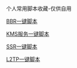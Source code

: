 # 
个人常用脚本收藏-仅供自用

<a href="/bbr.sh">BBR一键脚本</a>

<a href="/kms.sh">KMS服务一键脚本</a>

<a href="/ssrMu.sh">SSR一键脚本</a>

<a href="/l2tp.sh">L2TP一键脚本</a>
